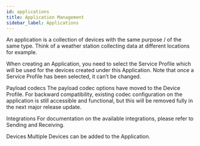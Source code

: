 ```yaml
---
id: applications
title: Application Management
sidebar_label: Applications
---
```


An application is a collection of devices with the same purpose / of the same type. Think of a weather station collecting data at different locations for example.

When creating an Application, you need to select the Service Profile which will be used for the devices created under this Application. Note that once a Service Profile has been selected, it can’t be changed.

Payload codecs
The payload codec options have moved to the Device Profile. For backward compatibility, existing codec configuration on the application is still accessible and functional, but this will be removed fully in the next major release update.

Integrations
For documentation on the available integrations, please refer to Sending and Receiving.

Devices
Multiple Devices can be added to the Application.